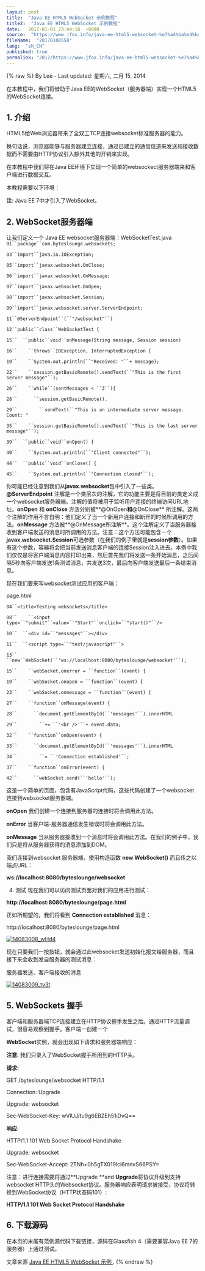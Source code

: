 ```yaml
---
layout: post
title:  "Java EE HTML5 WebSocket 示例教程"
title2:  "Java EE HTML5 WebSocket 示例教程"
date:   2017-01-01 23:44:18  +0800
source:  "https://www.jfox.info/java-ee-html5-websocket-%e7%a4%ba%e4%be%8b%e6%95%99%e7%a8%8b.html"
fileName:  "20170100558"
lang:  "zh_CN"
published: true
permalink: "2017/https://www.jfox.info/java-ee-html5-websocket-%e7%a4%ba%e4%be%8b%e6%95%99%e7%a8%8b.html"
---
```

{% raw %}
By Lee - Last updated: 星期六, 二月 15, 2014

在本教程中，我们将借助于Java EE的WebSocket（服务器端）实现一个HTML5的WebSocket连接。

## 1. 介绍

HTML5给Web浏览器带来了全双工TCP连接websocket标准服务器的能力。

换句话说，浏览器能够与服务器建立连接，通过已建立的通信信道来发送和接收数据而不需要由HTTP协议引入额外其他的开销来实现。

在本教程中我们将在Java EE环境下实现一个简单的websockect服务器端来和客户端进行数据交互。

本教程需要以下环境：

**注**: Java EE 7中才引入了WebSocket。

## 2. WebSocket服务器端

让我们定义一个 Java EE websocket服务器端：WebSocketTest.java
`01``package``com.byteslounge.websockets;`

`03``import``java.io.IOException;`

`05``import``javax.websocket.OnClose;`

`06``import``javax.websocket.OnMessage;`

`07``import``javax.websocket.OnOpen;`

`08``import``javax.websocket.Session;`

`09``import``javax.websocket.server.ServerEndpoint;`

`11``@ServerEndpoint``(``"/websocket"``)`

`12``public``class``WebSocketTest {`

`15``  ``public``void``onMessage(String message, Session session) `

`16``    ``throws``IOException, InterruptedException {`

`19``    ``System.out.println(``"Received: "``+ message);`

`22``    ``session.getBasicRemote().sendText(``"This is the first server message"``);`

`26``    ``while``(sentMessages < ``3``){`

`28``      ``session.getBasicRemote().`

`29``        ``sendText(``"This is an intermediate server message. Count: "`

`35``    ``session.getBasicRemote().sendText(``"This is the last server message"``);`

`39``  ``public``void``onOpen() {`

`40``    ``System.out.println(``"Client connected"``);`

`44``  ``public``void``onClose() {`

`45``    ``System.out.println(``"Connection closed"``);`

你可能已经注意到我们从**javax.websocket**包中引入了一些类。**@ServerEndpoint** 注解是一个类层次的注解，它的功能主要是将目前的类定义成一个websocket服务器端。注解的值将被用于监听用户连接的终端访问URL地址。**onOpen** 和 **onClose** 方法分别被**@OnOpen**和**@OnClose** 所注解。这两个注解的作用不言自明：他们定义了当一个新用户连接和断开的时候所调用的方法。**onMessage** 方法被**@OnMessage所注解**。这个注解定义了当服务器接收到客户端发送的消息时所调用的方法。注意：这个方法可能包含一个**javax.websocket.Session**可选参数（在我们的例子里就是**session参数**）。如果有这个参数，容器将会把当前发送消息客户端的连接Session注入进去。本例中我们仅仅是将客户端消息内容打印出来，然后首先我们将发送一条开始消息，之后间隔5秒向客户端发送1条测试消息，共发送3次，最后向客户端发送最后一条结束消息。

 

现在我们要来写websocket测试应用的客户端：

page.html

`04``<title>Testing websockets</title>`

`08``    ``<input type=``"submit"``value=``"Start"``onclick=``"start()"``/>`

`10``  ``<div id=``"messages"``></div>`

`11``  ``<script type=``"text/javascript"``>`

`13``      ``new``WebSocket(``'ws://localhost:8080/byteslounge/websocket'``);`

`15``    ``webSocket.onerror = ``function``(event) {`

`19``    ``webSocket.onopen = ``function``(event) {`

`23``    ``webSocket.onmessage = ``function``(event) {`

`27``    ``function``onMessage(event) {`

`28``      ``document.getElementById(``'messages'``).innerHTML `

`29``        ``+= ``'<br />'``+ event.data;`

`32``    ``function``onOpen(event) {`

`33``      ``document.getElementById(``'messages'``).innerHTML `

`34``        ``= ``'Connection established'``;`

`37``    ``function``onError(event) {`

`42``      ``webSocket.send(``'hello'``);`

这是一个简单的页面，包含有JavaScript代码，这些代码创建了一个websocket连接到websocket服务器端。

**onOpen** 我们创建一个连接到服务器的连接时将会调用此方法。

**onError** 当客户端-服务器通信发生错误时将会调用此方法。

**onMessage** 当从服务器接收到一个消息时将会调用此方法。在我们的例子中，我们只是将从服务器获得的消息添加到DOM。

我们连接到websocket 服务器端，使用构造函数 **new WebSocket()** 而且传之以端点URL：

**ws://localhost:8080/byteslounge/websocket**

  4. 测试
现在我们可以访问测试页面对我们的应用进行测试：

**http://localhost:8080/byteslounge/page.html**

正如所期望的，我们将看到 **Connection established** 消息：

http://localhost:8080/byteslounge/page.html

[![14083008_wHd4](http://www.jfox.info/wp-content/uploads/2014/02/14083008_wHd4.png)](https://www.jfox.info/go.php?url=http://www.jfox.info/wp-content/uploads/2014/02/14083008_wHd4.png)

现在只要我们一按按钮，就会通过此websocket发送初始化报文给服务器，而且接下来会收到发自服务器的测试消息：

服务器发送、客户端接收的消息

[![14083009_tv3t](http://www.jfox.info/wp-content/uploads/2014/02/14083009_tv3t.png)](https://www.jfox.info/go.php?url=http://www.jfox.info/wp-content/uploads/2014/02/14083009_tv3t.png)

 

## 5. WebSockets 握手

客户端和服务器端TCP连接建立在HTTP协议握手发生之后。通过HTTP流量调试，很容易观察到握手。客户端一创建一个

**WebSocket**实例，就会出现如下请求和服务器端响应：

**注意**: 我们只录入了WebSocket握手所用到的HTTP头。

**请求:**

GET /byteslounge/websocket HTTP/1.1

Connection: Upgrade

Upgrade: websocket

Sec-WebSocket-Key: wVlUJ/tu9g6EBZEh51iDvQ==

**响应:**

HTTP/1.1 101 Web Socket Protocol Handshake

Upgrade: websocket

Sec-WebSocket-Accept: 2TNh+0h5gTX019lci6mnvS66PSY=

注意：进行连接需要将通过**Upgrade **and **Upgrade**将协议升级到支持websocket HTTP头的Websocket协议。服务器响应表明请求被接受，协议将转换到WebSocket协议（HTTP状态码101）:

**HTTP/1.1 101 Web Socket Protocol Handshake**

## 6. 下载源码

在本页的末尾有范例源代码下载链接，源码在Glassfish 4（需要兼容Java EE 7的服务器）上通过测试。

文章来源 [Java EE HTML5 WebSocket 示例 ](https://www.jfox.info/go.php?url=http://www.jfox.info/url.php?url=http%3A%2F%2Fwww.oschina.net%2Ftranslate%2Fjava-ee-html5-websocket-example).
{% endraw %}

